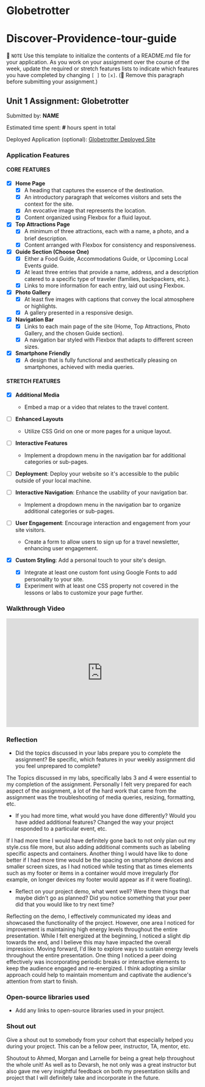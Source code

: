 # Globetrotter
# Discover-Providence-tour-guide
📝 `NOTE` Use this template to initialize the contents of a README.md file for your application. As you work on your assignment over the course of the week, update the required or stretch features lists to indicate which features you have completed by changing `[ ]` to `[x]`. (🚫 Remove this paragraph before submitting your assignment.)

## Unit 1 Assignment: Globetrotter

Submitted by: **NAME**

Estimated time spent: **#** hours spent in total

Deployed Application (optional): [Globetrotter Deployed Site](ADD_LINK_HERE)

### Application Features

#### CORE FEATURES

- [x] **Home Page**
  - [x] A heading that captures the essence of the destination.
  - [x] An introductory paragraph that welcomes visitors and sets the context for the site.
  - [x] An evocative image that represents the location.
  - [x] Content organized using Flexbox for a fluid layout.

- [x] **Top Attractions Page**
  - [x] A minimum of three attractions, each with a name, a photo, and a brief description.
  - [x] Content arranged with Flexbox for consistency and responsiveness.

- [x] **Guide Section (Choose One)**
  - [x] Either a Food Guide, Accommodations Guide, or Upcoming Local Events guide.
  - [x] At least three entries that provide a name, address, and a description catered to a specific type of traveler (families, backpackers, etc.).
  - [x] Links to more information for each entry, laid out using Flexbox.

- [x] **Photo Gallery**
  - [x] At least five images with captions that convey the local atmosphere or highlights.
  - [x] A gallery presented in a responsive design.

- [x] **Navigation Bar**
  - [x] Links to each main page of the site (Home, Top Attractions, Photo Gallery, and the chosen Guide section).
  - [x] A navigation bar styled with Flexbox that adapts to different screen sizes.  

- [x] **Smartphone Friendly**
  - [x] A design that is fully functional and aesthetically pleasing on smartphones, achieved with media queries.

#### STRETCH FEATURES

- [x] **Additional Media**
  - Embed a map or a video that relates to the travel content.

- [ ] **Enhanced Layouts**
  - Utilize CSS Grid on one or more pages for a unique layout.

- [ ] **Interactive Features**
  - Implement a dropdown menu in the navigation bar for additional categories or sub-pages.

- [ ] **Deployment**: Deploy your website so it's accessible to the public outside of your local machine. 

- [ ] **Interactive Navigation**: Enhance the usability of your navigation bar.
  - Implement a dropdown menu in the navigation bar to organize additional categories or sub-pages.

- [ ] **User Engagement**: Encourage interaction and engagement from your site visitors.
  - Create a form to allow users to sign up for a travel newsletter, enhancing user engagement.

- [x] **Custom Styling**: Add a personal touch to your site's design.
  - [x] Integrate at least one custom font using Google Fonts to add personality to your site.
  - [x] Experiment with at least one CSS property not covered in the lessons or labs to customize your page further.

### Walkthrough Video

<div style="position: relative; padding-bottom: 56.25%; height: 0;"><iframe src="https://www.loom.com/embed/2bf98fe1b5ad4723a382333cf2e19a29?sid=0fa1a9af-2dbd-4e69-ba6a-d15e6caf0a3d" frameborder="0" webkitallowfullscreen mozallowfullscreen allowfullscreen style="position: absolute; top: 0; left: 0; width: 100%; height: 100%;"></iframe></div>

### Reflection

* Did the topics discussed in your labs prepare you to complete the assignment? Be specific, which features in your weekly assignment did you feel unprepared to complete?

The Topics discussed in my labs, specifically labs 3 and 4 were essential to my completion of the assignment. Personally I felt very prepared for each aspect of the assignment, a lot of the hard work that came from the assignment was the troubleshooting of media queries, resizing, formatting, etc.

* If you had more time, what would you have done differently? Would you have added additional features? Changed the way your project responded to a particular event, etc.
  
If I had more time I would have definitely gone back to not only plan out my style.css file more, but also adding additional comments such as labeling specific aspects and containers. Another thing I would have like to done better if I had more time would be the spacing on smartphone devices and smaller screen sizes, as I had noticed while testing that as times elements such as my footer or items in a container would move irregularly (for example, on longer devices my footer would appear as if it were floating). 

* Reflect on your project demo, what went well? Were there things that maybe didn't go as planned? Did you notice something that your peer did that you would like to try next time?

Reflecting on the demo, I effectively communicated my ideas and showcased the functionality of the project. However, one area I noticed for improvement is maintaining high energy levels throughout the entire presentation. While I felt energized at the beginning, I noticed a slight dip towards the end, and I believe this may have impacted the overall impression. Moving forward, I'd like to explore ways to sustain energy levels throughout the entire presentation. One thing I noticed a peer doing effectively was incorporating periodic breaks or interactive elements to keep the audience engaged and re-energized. I think adopting a similar approach could help to maintain momentum and captivate the audience's attention from start to finish.

### Open-source libraries used

- Add any links to open-source libraries used in your project.

### Shout out

Give a shout out to somebody from your cohort that especially helped you during your project. This can be a fellow peer, instructor, TA, mentor, etc.

Shoutout to Ahmed, Morgan and Larnelle for being a great help throughout the whole unit! As well as to Devarsh, he not only was a great instructor but also gave me very insightful feedback on both my presentation skills and project that I will definitely take and incorporate in the future.
